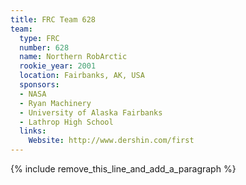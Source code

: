 ```yaml
---
title: FRC Team 628
team:
  type: FRC
  number: 628
  name: Northern RobArctic
  rookie_year: 2001
  location: Fairbanks, AK, USA
  sponsors:
  - NASA
  - Ryan Machinery
  - University of Alaska Fairbanks
  - Lathrop High School
  links:
    Website: http://www.dershin.com/first
---
```


{% include remove_this_line_and_add_a_paragraph %}